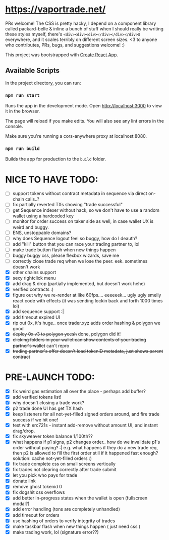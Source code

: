 # https://vaportrade.net/

PRs welcome! The CSS is pretty hacky, I depend on a component library called packard-belle & inline a bunch of stuff when I should really be writing these styles myself, there's `<div><div><div></div></div></div>`s everywhere, and it scales terribly on different screen sizes. <3 to anyone who contributes, PRs, bugs, and suggestions welcome! :)

This project was bootstrapped with [Create React App](https://github.com/facebook/create-react-app).

## Available Scripts

In the project directory, you can run:

### `npm run start`

Runs the app in the development mode.
Open [http://localhost:3000](http://localhost:3000) to view it in the browser.

The page will reload if you make edits.
You will also see any lint errors in the console.

Make sure you're running a cors-anywhere proxy at localhost:8080.

### `npm run build`

Builds the app for production to the `build` folder.

# NICE TO HAVE TODO:
- [ ] support tokens without contract metadata in sequence via direct on-chain calls..?
- [ ] fix partially reverted TXs showing "trade successful"
- [ ] get Sequence indexer without hack, so we don't have to use a random wallet using a hardcoded key
- [ ] monitor for order success on taker side as well, in case wallet UX is weird and buggy.
- [ ] ENS, unstoppable domains?
- [ ] why does Sequence logout feel so buggy, how do I deauth?
- [ ] add "kill" button that you can race your trading partner to, lol
- [ ] make trade button flash when new things happen
- [ ] buggy buggy css, please flexbox wizards, save me
- [ ] correctly close trade req when we lose the peer. eek. sometimes doesn't work
- [x] other chains support
- [x] sexy rightclick menu
- [x] add drag & drop (partially implemented, but doesn't work hehe)
- [x] verified contracts :)
- [x] figure out why we re-render at like 60fps.... eeeeeek... ugly ugly smelly react code with effects (it was sending lockin back and forth 1000 times lol)
- [x] add sequence support :|
- [x] add timeout expired UI
- [x] rip out 0x, it's huge.. once trader.xyz adds order hashing & polygon we good
- [x] ~~deploy 0x v3 to polygon yeesh~~ done, polygon did it!
- [x] ~~clicking folders in your wallet can show contents of your trading partner's wallet~~ can't repro
- [x] ~~trading partner's offer doesn't load tokenID metadata, just shows parent contract~~

# PRE-LAUNCH TODO:
- [x] fix weird gas estimation all over the place - perhaps add buffer?
- [x] add verified tokens list!
- [x] why doesn't closing a trade work?
- [x] p2 trade done UI has get TX hash
- [x] keep listeners for all not-yet-filled signed orders around, and fire trade success if we hit one!
- [x] test with erc721s - instant add-remove without amount UI, and instant drag/drop.
- [x] fix skyweaver token balance 1/100th??
- [x] what happens if p1 signs, p2 changes order.. how do we invalidate p1's order without paying? :| e.g. what happens if they do a new trade req, then p2 is allowed to fill the first order still if it happened fast enough? solution: cache not-yet-filled orders :)
- [x] fix trade complete css on small screens vertically
- [x] fix trades not clearing correctly after trade submit
- [x] let you pick who pays for trade
- [x] donate link
- [x] remove ghost tokenid 0
- [x] fix dogshit css overflows
- [x] add better in-progress states when the wallet is open (fullscreen modal?)
- [x] add error handling (tons are completely unhandled)
- [x] add timeout for orders
- [x] use hashing of orders to verify integrity of trades
- [x] make taskbar flash when new things happen ( just need css )
- [x] make trading work, lol (signature error??)

